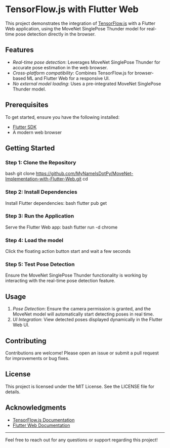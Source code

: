 # TensorFlow.js with Flutter Web

This project demonstrates the integration of [TensorFlow.js](https://www.tensorflow.org/js) with a Flutter Web application, using the MoveNet SinglePose Thunder model for real-time pose detection directly in the browser.

## Features

- *Real-time pose detection*: Leverages MoveNet SinglePose Thunder for accurate pose estimation in the web browser.
- *Cross-platform compatibility*: Combines TensorFlow.js for browser-based ML and Flutter Web for a responsive UI.
- *No external model loading*: Uses a pre-integrated MoveNet SinglePose Thunder model.

## Prerequisites

To get started, ensure you have the following installed:

- [Flutter SDK](https://docs.flutter.dev/get-started/install)
- A modern web browser

## Getting Started

### Step 1: Clone the Repository
bash
git clone https://github.com/MyNameIsDotPy/MoveNet-Implementation-with-Flutter-Web.git
cd <repository-directory>


### Step 2: Install Dependencies

Install Flutter dependencies:
bash
flutter pub get


### Step 3: Run the Application

Serve the Flutter Web app:
bash
flutter run -d chrome

### Step 4: Load the model
Click the floating action button start and wait a few seconds

### Step 5: Test Pose Detection
Ensure the MoveNet SinglePose Thunder functionality is working by interacting with the real-time pose detection feature.

## Usage

1. *Pose Detection*: Ensure the camera permission is granted, and the MoveNet model will automatically start detecting poses in real time.
2. *UI Integration*: View detected poses displayed dynamically in the Flutter Web UI.


## Contributing

Contributions are welcome! Please open an issue or submit a pull request for improvements or bug fixes.

## License

This project is licensed under the MIT License. See the LICENSE file for details.

## Acknowledgments

- [TensorFlow.js Documentation](https://www.tensorflow.org/js)
- [Flutter Web Documentation](https://docs.flutter.dev/platform-integration/web)

---

Feel free to reach out for any questions or support regarding this project!